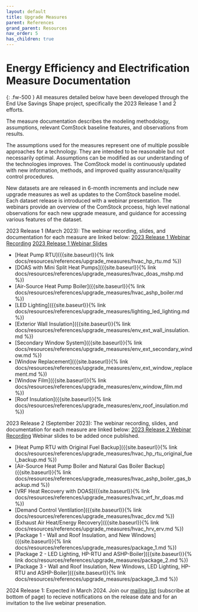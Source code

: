 ```yaml
---
layout: default
title: Upgrade Measures
parent: References
grand_parent: Resources
nav_order: 5
has_children: true
---
```


# Energy Efficiency and Electrification Measure Documentation
{: .fw-500 }
All measures detailed below have been developed through the End Use Savings Shape project, specifically the 2023 Release 1 and 2 efforts.

The measure documentation describes the modeling methodology, assumptions, relevant ComStock baseline features, and observations from results.

The assumptions used for the measures represent one of multiple possible approaches for a technology. They are intended to be reasonable but not necessarily optimal. Assumptions can be modified as our understanding of the technologies improves. The ComStock model is continuously updated with new information, methods, and improved quality assurance/quality control procedures.

New datasets are are released in 6-month increments and include new upgrade measures as well as updates to the ComStock baseline model. Each dataset release is introduced with a webinar presentation. The webinars provide an overview of the ComStock prcoess, high level national observations for each new upgrade measure, and guidance for accessing various features of the dataset.

2023 Release 1 (March 2023): The webinar recording, slides, and documentation for each measure are linked below:
[2023 Release 1 Webinar Recording](https://www.youtube.com/watch?v=7BHQfk6kvso&t=9s)
[2023 Release 1 Webinar Slides](https://oedi-data-lake.s3.amazonaws.com/nrel-pds-building-stock/end-use-load-profiles-for-us-building-stock/2023/comstock_amy2018_release_1/EUSS_commerical_release1_webinar_033023.pdf)
- [Heat Pump RTU]({{site.baseurl}}{% link docs/resources/references/upgrade_measures/hvac_hp_rtu.md %})
- [DOAS with Mini Split Heat Pumps]({{site.baseurl}}{% link docs/resources/references/upgrade_measures/hvac_doas_mshp.md %})
- [Air-Source Heat Pump Boiler]({{site.baseurl}}{% link docs/resources/references/upgrade_measures/hvac_ashp_boiler.md %})
- [LED Lighting]({{site.baseurl}}{% link docs/resources/references/upgrade_measures/lighting_led_lighting.md %})
- [Exterior Wall Insulation]({{site.baseurl}}{% link docs/resources/references/upgrade_measures/env_ext_wall_insulation.md %})
- [Secondary Window System]({{site.baseurl}}{% link docs/resources/references/upgrade_measures/env_ext_secondary_window.md %})
- [Window Replacement]({{site.baseurl}}{% link docs/resources/references/upgrade_measures/env_ext_window_replacement.md %})
- [Window Film]({{site.baseurl}}{% link docs/resources/references/upgrade_measures/env_window_film.md %})
- [Roof Insulation]({{site.baseurl}}{% link docs/resources/references/upgrade_measures/env_roof_insulation.md %})


2023 Release 2 (September 2023): The webinar recording, slides, and documentation for each measure are linked below:
[2023 Release 2 Webinar Recording](https://www.youtube.com/watch?v=uA8bThraO_E)
Webinar slides to be added once published.
- [Heat Pump RTU with Original Fuel Backup]({{site.baseurl}}{% link docs/resources/references/upgrade_measures/hvac_hp_rtu_original_fuel_backup.md %})
- [Air-Source Heat Pump Boiler and Natural Gas Boiler Backup]({{site.baseurl}}{% link docs/resources/references/upgrade_measures/hvac_ashp_boiler_gas_backup.md %})
- [VRF Heat Recovery with DOAS]({{site.baseurl}}{% link docs/resources/references/upgrade_measures/hvac_vrf_hr_doas.md %})
- [Demand Control Ventilation]({{site.baseurl}}{% link docs/resources/references/upgrade_measures/hvac_dcv.md %})
- [Exhaust Air Heat/Energy Recovery]({{site.baseurl}}{% link docs/resources/references/upgrade_measures/hvac_hrv_erv.md %})
- [Package 1 - Wall and Roof Insulation, and New Windows]({{site.baseurl}}{% link docs/resources/references/upgrade_measures/package_1.md %})
- [Package 2 - LED Lighting, HP-RTU and ASHP-Boiler]({{site.baseurl}}{% link docs/resources/references/upgrade_measures/package_2.md %})
- [Package 3 - Wall and Roof Insulation, New Windows, LED Lighting, HP-RTU and ASHP-Boiler]({{site.baseurl}}{% link docs/resources/references/upgrade_measures/package_3.md %})

2024 Release 1: Expected in March 2024. Join our [mailing list](https://www.nrel.gov/buildings/end-use-load-profiles.html) (subscribe at bottom of page) to recieve notifications on the release date and for an invitation to the live webinar presenation.
